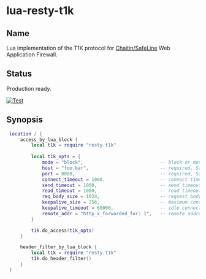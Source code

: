 # lua-resty-t1k

## Name

Lua implementation of the T1K protocol for [Chaitin/SafeLine](https://github.com/chaitin/safeline) Web Application Firewall.

## Status

Production ready.

[![Test](https://github.com/chaitin/lua-resty-t1k/actions/workflows/test.yml/badge.svg)](https://github.com/chaitin/lua-resty-t1k/actions)

## Synopsis

```lua
 location / {
     access_by_lua_block {
         local t1k = require "resty.t1k"
        
         local t1k_opts = {
             mode = "block",                            -- block or monitor or off, default off
             host = "foo.bar",                          -- required, SafeLine WAF detection service host
             port = 8000,                               -- required, SafeLine WAF detection service port
             connect_timeout = 1000,                    -- connect timeout, in milliseconds, integer, default 1s (1000ms)
             send_timeout = 1000,                       -- send timeout, in milliseconds, integer, default 1s (1000ms)
             read_timeout = 1000,                       -- read timeout, in milliseconds, integer, default 1s (1000ms)
             req_body_size = 1024,                      -- request body size, in KB, integer, default 1MB (1024KB)
             keepalive_size = 256,                      -- maximum concurrent idle connections to the SafeLine WAF detection service, integer, default 256
             keepalive_timeout = 60000,                 -- idle connection timeout, in milliseconds, integer, default 60s (60000ms)
             remote_addr = "http_x_forwarded_for: 1",   -- remote address from ngx.var.VARIABLE, string, default from ngx.var.remote_addr. Do not specify this option unless you know what are doing.
         }

         t1k.do_access(t1k_opts)
     }

     header_filter_by_lua_block {
         local t1k = require "resty.t1k"
         t1k.do_header_filter()
     }
 }
```
